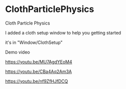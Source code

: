 # ClothParticlePhysics
Cloth Particle Physics

I added a cloth setup window to help you getting started

it's in "Window/ClothSetup"

Demo video

https://youtu.be/MU7AgdYEoM4

https://youtu.be/CBa4Aq2Am3A

https://youtu.be/nf9ZfHJfDCQ